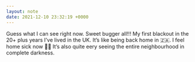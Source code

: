 ```yaml
---
layout: note
date: 2021-12-10 23:32:19 +0000
---
```


Guess what I can see right now. Sweet bugger all!!! My first blackout in the 20+ plus years I’ve lived in the UK. It’s like being back home in 🇿🇦. I feel home sick now 🤣😂 It’s also quite eery seeing the entire neighbourhood in complete darkness.

